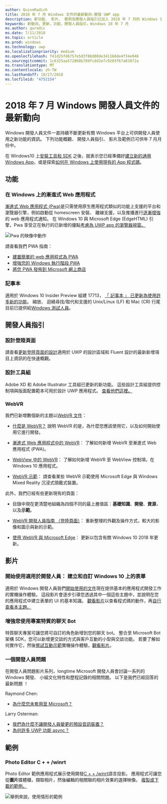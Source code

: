 ```yaml
---
author: QuinnRadich
title: 2018 年 7 月 Windows 文件的最新動向-開發 UWP app
description: 新功能、 影片、 範例及開發人員指引已加入 2018 年 7 月的 Windows 10 開發人員文件。
keywords: 新動向，更新，功能，開發人員指引，Windows 10 年 7 月
ms.author: quradic
ms.date: 7/11/2018
ms.topic: article
ms.prod: windows
ms.technology: uwp
ms.localizationpriority: medium
ms.openlocfilehash: f41d25fd6757e5d3f80d00de341168de4f34e946
ms.sourcegitcommit: 1c6325aa572868b789fcdd2efc9203f67a83872a
ms.translationtype: MT
ms.contentlocale: zh-TW
ms.lasthandoff: 10/17/2018
ms.locfileid: "4752154"
---
```

# <a name="whats-new-in-the-windows-developer-docs-in-july-2018"></a>2018 年 7 月 Windows 開發人員文件的最新動向

Windows 開發人員文件一直持續不斷更新有關 Windows 平台上可供開發人員使用之新功能的資訊。 下列功能概觀、 開發人員指引、 影片及範例已可供年 7 月月份中。

在 Windows10 上[安裝工具和 SDK](http://go.microsoft.com/fwlink/?LinkId=821431) 之後，就表示您已經準備好[建立新的通用 Windows App](../get-started/create-uwp-apps.md)，或是探索[如何在 Windows 上使用現有的 App 程式碼](../porting/index.md)。

## <a name="features"></a>功能

### <a name="progressive-web-apps-on-windows"></a>在 Windows 上的漸進式 Web 應用程式

[漸進式 Web 應用程式 (Pwa)](https://developer.microsoft.com/windows/pwa)是只需使用原生應用程式類似的功能上支援的平台和瀏覽器引擎，例如啟動從 homescreen 安裝、 離線支援，以及推播進行[逐漸增強](https://wikipedia.org/wiki/Progressive_enhancement)的 web 應用程式通知。 在 Windows 10 與 Microsoft Edge (EdgeHTML) 引擎，Pwa 享受正在執行的已新增的優點[考慮為 UWP app 的瀏覽器視窗。](https://docs.microsoft.com/microsoft-edge/progressive-web-apps/windows-features)

![Pwa 的映像中動作](images/progressive-web-apps.jpg)

請查看我們 PWA 指南：

* [建置簡單的 web 應用程式為 PWA](https://docs.microsoft.com/microsoft-edge/progressive-web-apps/get-started)
* [增強您的 Windows 執行階段 PWA](https://docs.microsoft.com/en-us/microsoft-edge/progressive-web-apps/windows-features)
* [將您 PWA 發佈到 Microsoft 網上商店](https://docs.microsoft.com/microsoft-edge/progressive-web-apps/microsoft-store)

### <a name="notepad"></a>記事本

適用於 Windows 10 Insider Preview 組建 17713， [「 記事本 」 已更新為使用許多新的功能](http://aka.ms/ant-man)。 縮放、 迴繞尋找/取代和支援的 Unix/Linux (LF) 和 Mac (CR) 行尾目前已提供給[Windows 測試人員](https://insider.windows.com/)。 

## <a name="developer-guidance"></a>開發人員指引

### <a name="design-landing-page"></a>設計登陸頁面

請查看[更新登陸頁面的設計](https://developer.microsoft.com/windows/apps/design)適用於 UWP 的設計區域和 Fluent 設計的最新新增項目上資訊的在快速概觀。

### <a name="design-toolkits"></a>設計工具組

Adobe XD 和 Adobe Illustrator 工具組已更新的新功能。 這些設計工具組提供控制項與版面配置範本可用於設計 UWP 應用程式。 [查看他們這裡。](../design/downloads/index.md)

### <a name="webvr"></a>WebVR

我們已新增數個新的主題以[WebVR 文件](https://docs.microsoft.com/microsoft-edge/webvr/
)：

* [什麼是 WebVR？](https://docs.microsoft.com/microsoft-edge/webvr/what-is-webvr
) 說明 WebVR 的是，為什麼您應該使用它，以及如何開始使用它進行開發。

* [漸進式 Web 應用程式中的 WebVR](https://docs.microsoft.com/microsoft-edge/webvr/webvr-in-pwas)： 了解如何新增 WebVR 至漸進式 Web 應用程式 (PWA)。

* [WebView 中的 WebVR](https://docs.microsoft.com/microsoft-edge/webvr/webvr-in-webview)： 了解如何新增 WebVR 至 WebView 控制項，在 Windows 10 應用程式。

* [WebVR 示範](https://docs.microsoft.com/microsoft-edge/webvr/demos)： 請查看某些 WebVR 示範使用 Microsoft Edge 與 Windows Mixed Reality 沉浸式頭戴式裝置。

此外，我們已經有些更新現有的頁面：

* 目錄中現在更清楚地組織為四個不同的最上層值區：**基礎知識**、**開發**、**資源**，以及**示範**。

* [WebVR 開發人員指南 （登陸頁面）](https://docs.microsoft.com/microsoft-edge/webvr/)： 重新整理的外觀及操作方式，較大的影像和圖示與新的示範。

* [使用 WebVR 與 Microsoft Edge](https://docs.microsoft.com/microsoft-edge/webvr/webvr-with-edge)： 更新以包含有關 Windows 10 2018 年更新。

## <a name="videos"></a>影片

### <a name="get-started-for-devs-create-and-customize-a-form-on-windows-10"></a>開始使用適用於開發人員： 建立和自訂 Windows 10 上的表單

適用於 Windows 開發人員我們[開始使用的文件](../get-started/index.md)現在提供基本的應用程式開發工作的實機操作體驗。 這段影片會逐步引導您透過其中一個這些主題中，並說明在您的應用程式中建立表單的 UI 的基本知識。 [觀看影片](https://www.youtube.com/watch?v=AgngKzq4hKI&feature=youtu.be)以查看程式碼的動作，再[自行查看本主題。](http://aka.ms/CreateForms)

### <a name="enhance-your-bot-with-project-personality-chat"></a>增強您使用專案特質的聊天 Bot

特質聊天專案可讓您將可自訂的角色新增到您的聊天 bot。 整合至 Microsoft Bot 架構 SDK，您可以新增更交談的方式與客戶互動的小型與交談功能。 若要了解如何實作它，然後[嘗試互動示範](http://aka.ms/PersonalityChat)實機操作體驗，[觀看影片](https://www.youtube.com/watch?v=5C_uD8g2QKg&feature=youtu.be)。

### <a name="one-dev-question"></a>一個開發人員問題

在開發人員問題影片系列，longtime Microsoft 開發人員會討論一系列的 Windows 開發、 小組文化特性和歷程記錄的相關問題。 以下是我們已經回答的最新問題 ！

Raymond Chen:

* [為什麼您未套用至 Microsoft？](https://www.youtube.com/watch?v=oL8ymamkEMU&feature=youtu.be)

Larry Osterman:

* [我們為什麼不讓開發人員變更的預設音訊裝置？](https://www.youtube.com/watch?v=6aNUoVfbnmg&feature=youtu.be)
* [為何許多 UWP 功能 async？](https://www.youtube.com/watch?v=5M724QIy1Mk&feature=youtu.be)

## <a name="samples"></a>範例

### <a name="photo-editor-cwinrt"></a>Photo Editor C + + /winrt

Photo Editor 範例應用程式展示使用開發[C + + /winrt](../cpp-and-winrt-apis/intro-to-using-cpp-with-winrt.md)語言投影。 應用程式可讓您從**圖片**媒體櫃，擷取相片，然後編輯的相關聯的相片效果的選擇映像。 [複製或下載的範例。](https://github.com/Microsoft/Windows-appsample-photo-editor)

![舉例來說，使用情形的範例](images/photo-editor-banner.png)
